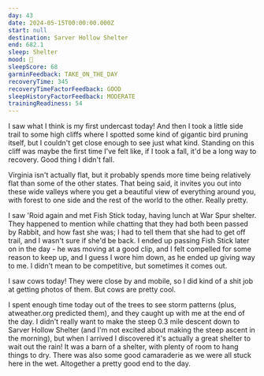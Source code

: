 ```yaml
---
day: 43
date: 2024-05-15T00:00:00.000Z
start: null
destination: Sarver Hollow Shelter
end: 682.1
sleep: Shelter
mood: 🙂
sleepScore: 68
garminFeedback: TAKE_ON_THE_DAY
recoveryTime: 345
recoveryTimeFactorFeedback: GOOD
sleepHistoryFactorFeedback: MODERATE
trainingReadiness: 54
---
```

I saw what I think is my first undercast today! And then I took a little side trail to some high cliffs where I spotted some kind of gigantic bird pruning itself, but I couldn't get close enough to see just what kind. Standing on this cliff was maybe the first time I've felt like, if I took a fall, it'd be a long way to recovery. Good thing I didn't fall.

Virginia isn't actually flat, but it probably spends more time being relatively flat than some of the other states. That being said, it invites you out into these wide valleys where you get a beautiful view of everything around you, with forest to one side and the rest of the world to the other. Really pretty.

I saw 'Roid again and met Fish Stick today, having lunch at War Spur shelter. They happened to mention while chatting that they had both been passed by Rabbit, and how fast she was; I had to tell them that she had to get off trail, and I wasn't sure if she'd be back. I ended up passing Fish Stick later on in the day - he was moving at a good clip, and I felt compelled for some reason to keep up, and I guess I wore him down, as he ended up giving way to me. I didn't mean to be competitive, but sometimes it comes out.

I saw cows today! They were close by and mobile, so I did kind of a shit job at getting photos of them. But cows are pretty cool.

I spent enough time today out of the trees to see storm patterns (plus, atweather.org predicted them), and they caught up with me at the end of the day. I didn't really want to make the steep 0.3 mile descent down to Sarver Hollow Shelter (and I'm not excited about making the steep ascent in the morning), but when I arrived I discovered it's actually a great shelter to wait out the rain! It was a barn of a shelter, with plenty of room to hang things to dry. There was also some good camaraderie as we were all stuck here in the wet. Altogether a pretty good end to the day.
